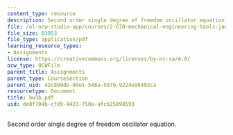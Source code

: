 ```yaml
---
content_type: resource
description: Second order single degree of freedom oscillator equation.
file: /ol-ocw-studio-app/courses/2-670-mechanical-engineering-tools-january-iap-2004/de8f704bcfd99423750aafcb25098593_hw3b.pdf
file_size: 83953
file_type: application/pdf
learning_resource_types:
- Assignments
license: https://creativecommons.org/licenses/by-nc-sa/4.0/
ocw_type: OCWFile
parent_title: Assignments
parent_type: CourseSection
parent_uid: 42c899db-80e1-548a-5070-9224e96492ca
resourcetype: Document
title: hw3b.pdf
uid: de8f704b-cfd9-9423-750a-afcb25098593
---
```

Second order single degree of freedom oscillator equation.